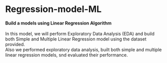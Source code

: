 # Regression-model-ML
<b>Build a models using Linear Regression Algorithm</b>
<br><br>
In this model, we will perform Exploratory Data Analysis (EDA) and build both Simple and Multiple Linear Regression model using the dataset provided.
<br>
Also we performed exploratory data analysis, built both simple and multiple linear regression models, snd evaluated their performance.
